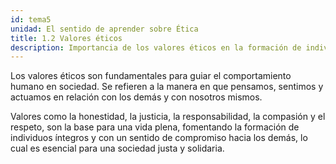 ```yaml
---
id: tema5
unidad: El sentido de aprender sobre Ética
title: 1.2 Valores éticos
description: Importancia de los valores éticos en la formación de individuos responsables y sociedades justas.
---
```


Los valores éticos son fundamentales para guiar el comportamiento humano en sociedad.
Se refieren a la manera en que pensamos, sentimos y actuamos en relación con los demás y con nosotros mismos. 

Valores como la honestidad, la justicia, la responsabilidad, la compasión y el respeto, son la base para una vida plena, fomentando la formación de individuos íntegros y con un sentido de compromiso hacia los demás, lo cual es esencial para una sociedad justa y solidaria.